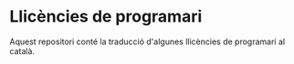 # Llicències de programari

Aquest repositori conté la traducció d'algunes llicències de programari al català.
